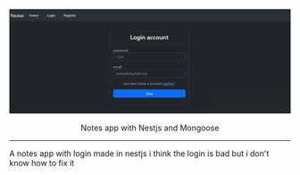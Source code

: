 <img src="./docs/Login.png">
<p align="center"> Notes app with Nestjs and Mongoose</p>

---

A notes app with login made in nestjs i think the login is bad but i don't know how to fix it
